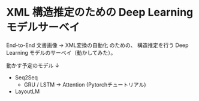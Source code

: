 # XML 構造推定のための Deep Learning モデルサーベイ
End-to-End 文書画像 → XML変換の自動化 のための、
構造推定を行う Deep Learning モデルのサーベイ（動かしてみた）。

動かす予定のモデル ↓

- Seq2Seq
  - GRU / LSTM -> Attention (Pytorchチュートリアル)
- LayoutLM



